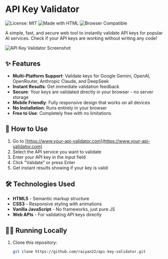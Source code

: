 # API Key Validator

![License: MIT](https://img.shields.io/badge/License-MIT-green.svg)
![Made with HTML](https://img.shields.io/badge/Made%20with-HTML-orange.svg)
![Browser Compatible](https://img.shields.io/badge/Browser-Compatible-blue.svg)

A simple, fast, and secure web tool to instantly validate API keys for popular AI services. Check if your API keys are working without writing any code!

![API Key Validator Screenshot](https://www.your-api-validator.com/social-preview.png)

## ✨ Features

- **Multi-Platform Support**: Validate keys for Google Gemini, OpenAI, OpenRouter, Anthropic Claude, and DeepSeek
- **Instant Results**: Get immediate validation feedback
- **Secure**: Your keys are validated directly in your browser - no server storage
- **Mobile Friendly**: Fully responsive design that works on all devices
- **No Installation**: Runs entirely in your browser
- **Free to Use**: Completely free with no limitations

## 🚀 How to Use

1. Go to [https://www.your-api-validator.com](https://www.your-api-validator.com)
2. Select the API service you want to validate
3. Enter your API key in the input field
4. Click "Validate" or press Enter
5. Get instant results showing if your key is valid

## 🛠️ Technologies Used

- **HTML5** - Semantic markup structure
- **CSS3** - Responsive styling with animations
- **Vanilla JavaScript** - No frameworks, just pure JS
- **Web APIs** - For validating API keys directly

## 🏃‍♂️ Running Locally

1. Clone this repository:
   ```bash
   git clone https://github.com/raiyan22/api-key-validator.git
